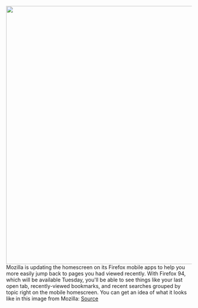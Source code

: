 <img src='https://cdn.vox-cdn.com/thumbor/b9XYoOMfGd4QjZDfPYRri-hD-GA=/0x0:1600x900/1200x800/filters:focal(672x322:928x578)/cdn.vox-cdn.com/uploads/chorus_image/image/70078679/Untitled_1.5.png' width='700px' /><br/>
Mozilla is updating the homescreen on its Firefox mobile apps to help you more easily jump back to pages you had viewed recently. With Firefox 94, which will be available Tuesday, you'll be able to see things like your last open tab, recently-viewed bookmarks, and recent searches grouped by topic right on the mobile homescreen. You can get an idea of what it looks like in this image from Mozilla:
<a href='https://www.theverge.com/2021/11/2/22758289/firefox-94-new-mobile-homescreen-mozilla'> Source <a/>